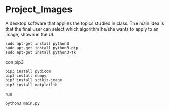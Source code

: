 # Project_Images
A desktop software that applies the topics studied in class. 
The main idea is that the final user can select which algorithm 
he/she wants to apply to an image, shown in the UI.

```
sudo apt-get install python3
sudo apt-get install python3-pip
sudo apt-get install python3-tk
```

con pip3

```
pip3 install pydicom
pip3 install numpy
pip3 install scikit-image
pip3 install matplotlib
```

 run
```
python3 main.py
```
